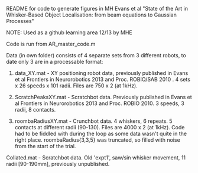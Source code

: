 README for code to generate figures in MH Evans et al "State of the Art in Whisker-Based Object Localisation: from beam equations to Gaussian Processes"

NOTE: Used as a github learning area 12/13 by MHE

Code is run from AR_master_code.m

Data (in own folder) consists of 4 separate sets from 3 different robots, to date only 3 are in a processable format:

1. data_XY.mat - XY positioning robot data, previously published in Evans et al Frontiers in Neurorobotics 2013 and Proc. ROBIO/SAB 2010 . 4 sets x 26 speeds x 101 radii. Files are 750 x 2 (at 1kHz).

2. ScratchPeaksXY.mat - Scratchbot data. Previously published in Evans et al Frontiers in Neurorobotics 2013 and Proc. ROBIO 2010.  3 speeds, 3 radii, 8 contacts.

3. roombaRadiusXY.mat - Crunchbot data.   4 whiskers, 6 repeats. 5 contacts at different radii (90-130). Files are 4000 x 2 (at 1kHz). Code had to be fiddled with during the loop as some data wasn't quite in the right place. roombaRadius{3,3,5} was truncated, so filled with noise from the start of the trial.

Collated.mat - Scratchbot data. Old 'expt1', saw/sin whisker movement, 11 radii [90-190mm], previously unpublished.